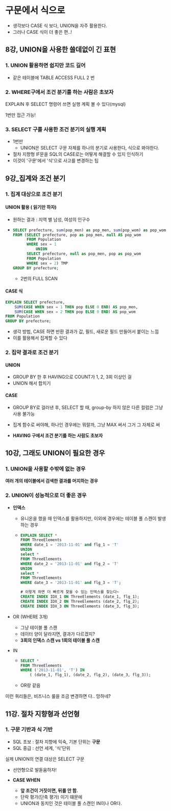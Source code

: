 # 구문에서 식으로

- 생각보다 CASE 식 보다, UNION을 자주 활용한다.
- 그러나 CASE 식이 더 좋은 편..!



## 8강, UNION을 사용한 쓸데없이 긴 표현



### 1. UNION 활용하면 쉽지만 코드 길어

- 같은 테이블에 TABLE ACCESS FULL 2 번

### 2. WHERE구에서 조건 분기를 하는 사람은 초보자

EXPLAIN 후 SELECT 명령어 쓰면 실행 계획 볼 수 있다(mysql)

1번만 접근 가능!



### 3. SELECT 구를 사용한 조건 분기의 실행 계획

- 1번만
  - UNION은 SELECT 구문 자체를 하나의 분기로 사용한다, 식으로 봐야한다.
- 절차 지향형 IF문을 SQL의 CASE로는 어떻게 해결할 수 있지 인식하기
- 이것이 '구문'에서 '식'으로 사고를 변경하는 팁



## 9강_집계와 조건 분기

### 1. 집계 대상으로 조건 분기

#### UNION 활용 ( 읽기만 하자)

- 원하는 결과 : 지역 별 남성, 여성의 인구수

- ``` sql
  SELECT prefecture, sum(pop_men) as pop_men, sum(pop_wom) as pop_wom
  FROM (SELECT prefecture, pop as pop_men, null AS pop_wom
  		FROM Population
  		WHERE sex = 1
  			UNION
  		SELECT prefecture, null as pop_men, pop as pop_wom
  		FROM Population
  		WHERE sex = 2) TMP
  GROUP BY prefecture;
  ```

  - 2번의 FULL SCAN

#### CASE 식

``` sql
EXPLAIN SELECT prefecture, 
	SUM(CASE WHEN sex = 1 THEN pop ELSE 0 END) AS pop_men,
	SUM(CASE WHEN sex = 2 THEN pop ELSE 0 END) AS pop_wom
FROM Population
GROUP BY prefecture;
```

- 생각 방법, CASE 하면 반환 결과가 값, 필드, 새로운 필드 만들어서 붙이는 느낌
- 이를 활용해서 집계할 수 있다



### 2. 집약 결과로 조건 분기

#### UNION

- GROUP BY 한 후 HAVING으로 COUNT가 1, 2, 3회 이상인 걸 
- UNION 해서 합치기

#### CASE

- GROUP BY로 걸러낸 후, SELECT 할 때, group-by 하지 않은 다른 컬럼은 그냥 사용 불가능

- 집계 함수로 써야해, 하나인 경우에는 뭐랄까, 그냥 MAX 써서 그거 그 자체로 써

- **HAVING 구에서 조건 분기를 하는 사람도 초보자**

  

## 10강, 그래도 UNION이 필요한 경우

### 1. UNION을 사용할 수밖에 없는 경우

**여러 개의 테이블에서 검색한 결과를 머지하는 경우**

### 2. UNION이 성능적으로 더 좋은 경우

- **인덱스**

  - 유니온을 했을 때 인덱스를 활용하지만, 이외에 경우에는 테이블 풀 스캔이 발생하는 경우

  - ``` sql
    EXPLAIN SELECT *
    FROM ThreeElements
    WHERE date_1 = '2013-11-01' and flg_1 = 'T'
    UNION
    select *
    FROM ThreeElements
    WHERE date_2 = '2013-11-01' and flg_2 = 'T'
    UNION
    select *
    FROM ThreeElements
    WHERE date_3 = '2013-11-01' and flg_3 = 'T';
    
    # 이렇게 하면 더 빠르게 찾을 수 있는 인덱스를 찾는다~
    CREATE INDEX IDX_1 ON ThreeElements (date_1, flg_1);
    CREATE INDEX IDX_2 ON ThreeElements (date_2, flg_2);
    CREATE INDEX IDX_3 ON ThreeElements (date_3, flg_3);
    ```

- OR (WHERE 3개)

  - 그냥 테이블 풀 스캔
  - 데이터 양이 달라지면, 결과가 다르겠지?
  - **3회의 인덱스 스캔 vs 1회의 테이블 풀 스캔**

- IN

  - ``` sql
    SELECT *
    FROM ThreeElements
    WHERE ('2013-11-01', 'T') IN 
    	( (date_1, flg_1), (date_2, flg_2), (date_3, flg_3));
    ```

  - OR랑 같음

이런 쿼리들은, 비즈니스 룰을 조금 변경하면 다.. 망하네?



## 11강. 절차 지향형과 선언형

### 1. 구문 기반과 식 기반

- SQL 초보 : 절차 지향에 익숙, 기본 단위는 **구문**
- SQL 중급 : 선언 세계, '식'단위

실제 UNION의 연결 대상은 SELECT 구문

- 선언형으로 발돋움하자!



- **CASE WHEN**
  - **앞 조건이 거짓이면, 뒤를 안 함.**
  - 단락 평가(단축 평가) 이기 떄문에
  - UNION과 동치인 것은 테이블 풀 스캔인 IN이나 OR다.